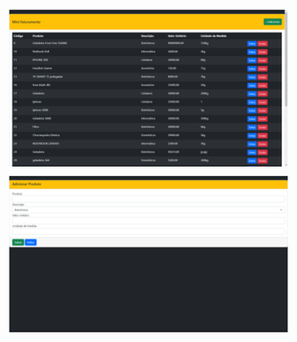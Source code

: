 ![Mini Faturamento Crud PHP](crud-php-projeto-1.png)

![Mini Faturamento Crud PHP](crud-add-PHP.png)

